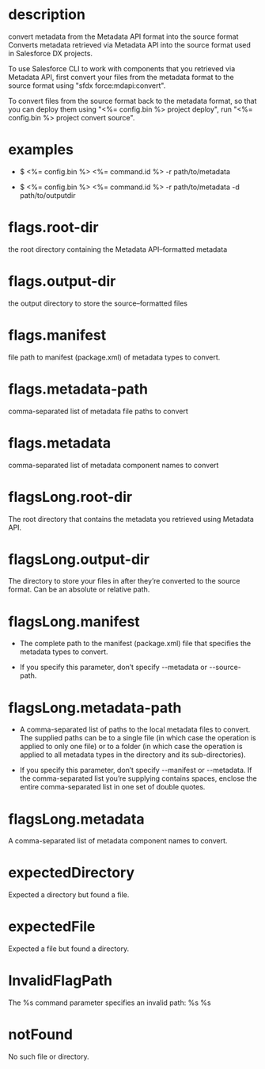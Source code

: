 # description

convert metadata from the Metadata API format into the source format
Converts metadata retrieved via Metadata API into the source format used in Salesforce DX projects.

To use Salesforce CLI to work with components that you retrieved via Metadata API, first convert your files from the metadata format to the source format using "sfdx force:mdapi:convert".

To convert files from the source format back to the metadata format, so that you can deploy them using "<%= config.bin %> project deploy", run "<%= config.bin %> project convert source".

# examples

- $ <%= config.bin %> <%= command.id %> -r path/to/metadata

- $ <%= config.bin %> <%= command.id %> -r path/to/metadata -d path/to/outputdir

# flags.root-dir

the root directory containing the Metadata API–formatted metadata

# flags.output-dir

the output directory to store the source–formatted files

# flags.manifest

file path to manifest (package.xml) of metadata types to convert.

# flags.metadata-path

comma-separated list of metadata file paths to convert

# flags.metadata

comma-separated list of metadata component names to convert

# flagsLong.root-dir

The root directory that contains the metadata you retrieved using Metadata API.

# flagsLong.output-dir

The directory to store your files in after they’re converted to the source format. Can be an absolute or relative path.

# flagsLong.manifest

- The complete path to the manifest (package.xml) file that specifies the metadata types to convert.

- If you specify this parameter, don’t specify --metadata or --source-path.

# flagsLong.metadata-path

- A comma-separated list of paths to the local metadata files to convert. The supplied paths can be to a single file (in which case the operation is applied to only one file) or to a folder (in which case the operation is applied to all metadata types in the directory and its sub-directories).

- If you specify this parameter, don’t specify --manifest or --metadata. If the comma-separated list you’re supplying contains spaces, enclose the entire comma-separated list in one set of double quotes.

# flagsLong.metadata

A comma-separated list of metadata component names to convert.

# expectedDirectory

Expected a directory but found a file.

# expectedFile

Expected a file but found a directory.

# InvalidFlagPath

The %s command parameter specifies an invalid path: %s
%s

# notFound

No such file or directory.
